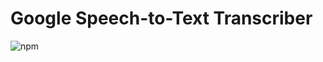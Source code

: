 # Google Speech-to-Text Transcriber

![npm](https://img.shields.io/npm/v/ivr-tester-transcriber-google-speech-to-text)
